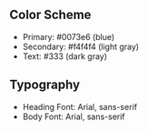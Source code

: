 ## Color Scheme
- Primary: #0073e6 (blue)
- Secondary: #f4f4f4 (light gray)
- Text: #333 (dark gray)

## Typography
- Heading Font: Arial, sans-serif
- Body Font: Arial, sans-serif